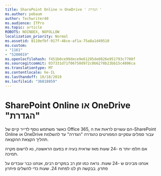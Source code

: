 ```yaml
---
title: SharePoint Online או OneDrive ' הגדרת '
ms.author: pebaum
author: Techwriter40
ms.audience: ITPro
ms.topic: article
ROBOTS: NOINDEX, NOFOLLOW
localization_priority: Normal
ms.assetid: 8110efbf-917f-46ce-af1a-75a8a1d49510
ms.custom:
- "1161"
- "5200019"
ms.openlocfilehash: f451b0ce99dece9e61285de0826e951793c7708f
ms.sourcegitcommit: 037331d71f06750d972c0b6278b23bb15c4806ca
ms.translationtype: MT
ms.contentlocale: he-IL
ms.lasthandoff: 10/18/2019
ms.locfileid: "36818859"
---
```

# <a name="sharepoint-online-or-onedrive-setting-up"></a>SharePoint Online או OneDrive "הגדרת"

כאשר משתמש נוסף לדייר קיים של Office 365, הם עשויים לראות את ה-SharePoint Online או OneDrive עבור סמלים עסקיים המפורטים כהגדרה "הגדרה" עד להשלמת תהליך הקצאת ההקצאה.

אם חלפו יותר מ -24 שעות מאז שראית בעיה זו בפעם הראשונה, נא לרשום מקרה תמיכה.

אנחנו מבינים ש -24 שעות. נראה כמו זמן רב במקרים רבים, אנחנו כבר עובדים על פתרון. בבקשה תן לנו לפחות 24. שעות כדי להשלים פיתרון

